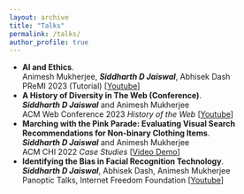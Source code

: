 ```yaml
---
layout: archive
title: "Talks"
permalink: /talks/
author_profile: true
---
```

- **AI and Ethics**.    
Animesh Mukherjee, **_Siddharth D Jaiswal_**, Abhisek Dash    
PReMI 2023 (Tutorial) [[Youtube](https://www.youtube.com/watch?v=TYd3c2IMM-Y)]
- **A History of Diversity in The Web (Conference)**.    
**_Siddharth D Jaiswal_** and Animesh Mukherjee    
ACM Web Conference 2023 _History of the Web_ [[Youtube](https://www.youtube.com/watch?v=Oe-GgBIHM3Q)]
- **Marching with the Pink Parade: Evaluating Visual Search Recommendations for Non-binary Clothing Items**.    
**_Siddharth D Jaiswal_** and Animesh Mukherjee        
ACM CHI 2022 _Case Studies_ [[Video Demo](https://drive.google.com/file/d/15U44__xXpnGRp3c65uH0_-TBcRwCWS3o/view)]    
- **Identifying the Bias in Facial Recognition Technology**.    
**_Siddharth D Jaiswal_**, Abhisek Dash, Animesh Mukherjee        
Panoptic Talks, Internet Freedom Foundation [[Youtube](https://www.youtube.com/watch?v=uIcjMGOlD-4)]
